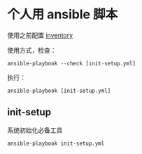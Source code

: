 # 个人用 ansible 脚本
使用之前配置 [inventory](http://einverne.github.io/post/2020/05/ansible-introduction.html)


使用方式，检查：

	ansible-playbook --check [init-setup.yml]

执行：

	ansible-playbook [init-setup.yml]

## init-setup
系统初始化必备工具

	ansible-playbook init-setup.yml

